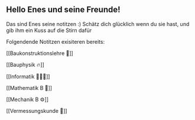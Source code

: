 ## Hello Enes und seine Freunde!

Das sind Enes seine notitzen :) Schätz dich glücklich wenn du sie hast, und gib ihm ein Kuss auf die Stirn dafür

Folgendende Notitzen exisiteren bereits:

[[Baukonstruktionslehre 📐]]

[[Bauphysik 🔥]]

[[Informatik 🧑🏽‍💻]]

[[Mathematik B 🧮]]

[[Mechanik B ⚙️]]

[[Vermessungskunde 📏]]


